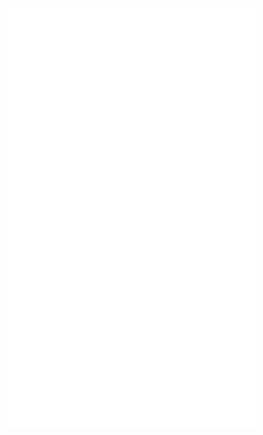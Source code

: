 <p align="center">
  <a href="https://github.com/BlankTiger">
    <img src="https://raw.githubusercontent.com/BlankTiger/BlankTiger/master/github-metrics.svg" alt="Metrics" />
  </a>
</p>
